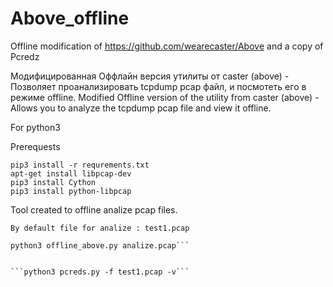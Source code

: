 # Above_offline
Offline modification of https://github.com/wearecaster/Above
and a copy of Pcredz

Модифицированная Оффлайн версия утилиты от caster (above) - Позволяет проанализировать tcpdump pcap файл, и посмотеть его в режиме offline.
Modified Offline version of the utility from caster (above) - Allows you to analyze the tcpdump pcap file and view it offline.

For python3 

Prerequests
```
pip3 install -r requrements.txt
apt-get install libpcap-dev
pip3 install Cython
pip3 install python-libpcap
```

Tool created to offline analize pcap files.
```Executing:
By default file for analize : test1.pcap

python3 offline_above.py analize.pcap```


```python3 pcreds.py -f test1.pcap -v```
